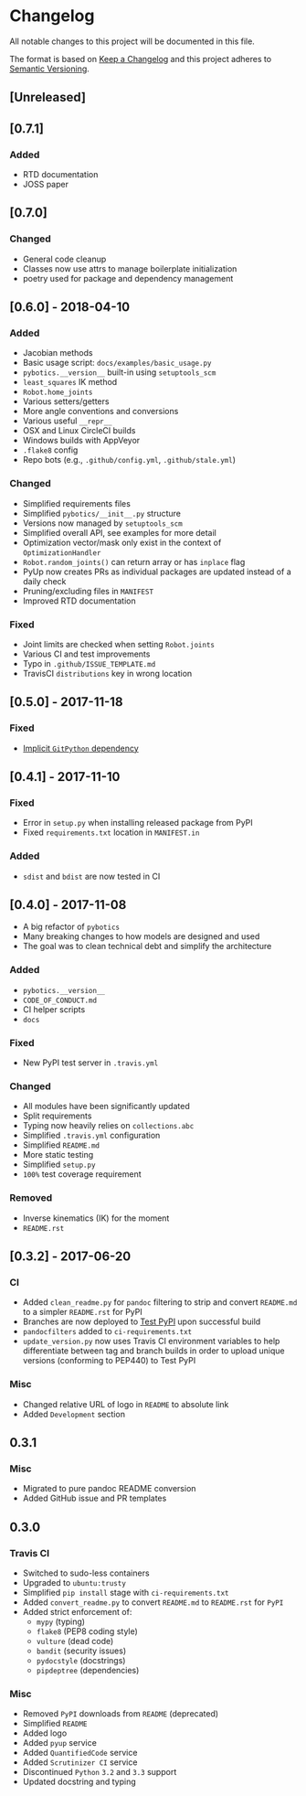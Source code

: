 # Changelog

All notable changes to this project will be documented in this file.

The format is based on [Keep a Changelog](http://keepachangelog.com/en/1.0.0/)
and this project adheres to [Semantic Versioning](http://semver.org/spec/v2.0.0.html).

## [Unreleased]

## [0.7.1]

### Added

- RTD documentation
- JOSS paper

## [0.7.0]

### Changed

- General code cleanup
- Classes now use attrs to manage boilerplate initialization
- poetry used for package and dependency management

## [0.6.0] - 2018-04-10

### Added

- Jacobian methods
- Basic usage script: `docs/examples/basic_usage.py`
- `pybotics.__version__` built-in using `setuptools_scm`
- `least_squares` IK method
- `Robot.home_joints`
- Various setters/getters
- More angle conventions and conversions
- Various useful `__repr__`
- OSX and Linux CircleCI builds
- Windows builds with AppVeyor
- `.flake8` config
- Repo bots (e.g., `.github/config.yml`, `.github/stale.yml`)

### Changed

- Simplified requirements files
- Simplified `pybotics/__init__.py` structure
- Versions now managed by `setuptools_scm`
- Simplified overall API, see examples for more detail
- Optimization vector/mask only exist in the context of `OptimizationHandler`
- `Robot.random_joints()` can return array or has `inplace` flag
- PyUp now creates PRs as individual packages are updated instead of a daily check
- Pruning/excluding files in `MANIFEST`
- Improved RTD documentation

### Fixed

- Joint limits are checked when setting `Robot.joints`
- Various CI and test improvements
- Typo in `.github/ISSUE_TEMPLATE.md`
- TravisCI `distributions` key in wrong location

## [0.5.0] - 2017-11-18

### Fixed

- [Implicit `GitPython` dependency](https://github.com/nnadeau/pybotics/issues/214)

## [0.4.1] - 2017-11-10

### Fixed

- Error in `setup.py` when installing released package from PyPI
- Fixed `requirements.txt` location in `MANIFEST.in`

### Added

- `sdist` and `bdist` are now tested in CI

## [0.4.0] - 2017-11-08

- A big refactor of `pybotics`
- Many breaking changes to how models are designed and used
- The goal was to clean technical debt and simplify the architecture

### Added

- `pybotics.__version__`
- `CODE_OF_CONDUCT.md`
- CI helper scripts
- `docs`

### Fixed

- New PyPI test server in `.travis.yml`

### Changed

- All modules have been significantly updated
- Split requirements
- Typing now heavily relies on `collections.abc`
- Simplified `.travis.yml` configuration
- Simplified `README.md`
- More static testing
- Simplified `setup.py`
- `100%` test coverage requirement

### Removed

- Inverse kinematics (IK) for the moment
- `README.rst`

## [0.3.2] - 2017-06-20

### CI

- Added `clean_readme.py` for `pandoc` filtering to strip and convert `README.md` to a simpler `README.rst` for PyPI
- Branches are now deployed to [Test PyPI](https://testpypi.python.org/pypi/pybotics/) upon successful build
- `pandocfilters` added to `ci-requirements.txt`
- `update_version.py` now uses Travis CI environment variables to help differentiate between tag and branch builds in order to upload unique versions (conforming to PEP440) to Test PyPI

### Misc

- Changed relative URL of logo in `README` to absolute link
- Added `Development` section

## 0.3.1

### Misc

- Migrated to pure pandoc README conversion
- Added GitHub issue and PR templates

## 0.3.0

### Travis CI

- Switched to sudo-less containers
- Upgraded to `ubuntu:trusty`
- Simplified `pip install` stage with `ci-requirements.txt`
- Added `convert_readme.py` to convert `README.md` to `README.rst` for `PyPI`
- Added strict enforcement of:
    - `mypy` (typing)
    - `flake8` (PEP8 coding style)
    - `vulture` (dead code)
    - `bandit` (security issues)
    - `pydocstyle` (docstrings)
    - `pipdeptree` (dependencies)

### Misc

- Removed `PyPI` downloads from `README` (deprecated)
- Simplified `README`
- Added logo
- Added `pyup` service
- Added `QuantifiedCode` service
- Added `Scrutinizer CI` service
- Discontinued `Python` `3.2` and `3.3` support
- Updated docstring and typing
